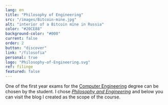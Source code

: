 ```yaml
---
lang: en
title: "Philosophy of Engineering"
src: "/images/Bitcoin-mine.jpg"
alt: "interior of a Bitcoin mine in Russia"
color: "#20CE88"
background-color: "#000"
current: false
order: 2
button: "discover"
link: "/filosofia"
personal: true
logo: "Philosophy-of-Engineering.svg"
ref: filinge
featured: false
---
```

One of the first year exams for the <a href="https://didattica.polito.it/pls/portal30/sviluppo.offerta_formativa_2019.vis?p_coorte=2020&p_sdu=37&p_cds=10" rel="noopener noreferrer" target="_blank">Computer Engineering</a> degree can be chosen by the student. I chose <a href="http://filinge.blogspot.com/" rel="noopener noreferrer" target="_blank"><em>Philosophy and Engineering</em></a> and below you can visit the blog I created as the scope of the course.

